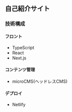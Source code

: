 ## 自己紹介サイト
### 技術構成
#### フロント
- TypeScript
- React
- Next.js

#### コンテンツ管理
- microCMS(ヘッドレスCMS)

#### デプロイ
- Netlify
